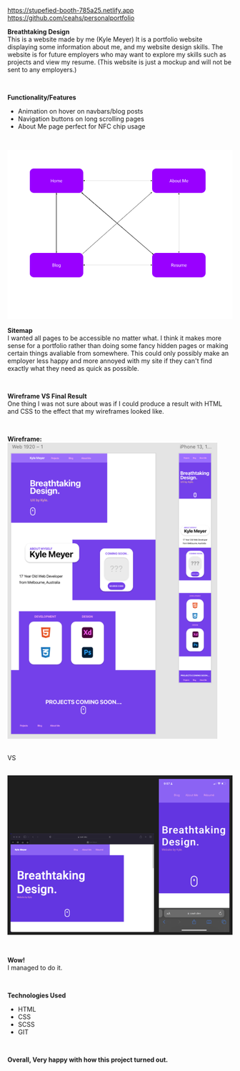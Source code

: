 https://stupefied-booth-785a25.netlify.app
<br>https://github.com/ceahs/personalportfolio

**Breathtaking Design**
<br>This is a website made by me (Kyle Meyer) It is a portfolio website displaying some information about me, and my website design skills. The website is for future employers who may want to explore my skills such as projects and view my resume. (This website is just a mockup and will not be sent to any employers.)

<br>

**Functionality/Features**
* Animation on hover on navbars/blog posts
* Navigation buttons on long scrolling pages
* About Me page perfect for NFC chip usage

<br>

![Sitemap](/docs/unt.png)

**Sitemap**
<br>I wanted all pages to be accessible no matter what. I think it makes more sense for a portfolio rather than doing some fancy hidden pages or making certain things avaliable from somewhere. This could only possibly make an employer less happy and more annoyed with my site if they can't find exactly what they need as quick as possible.

<br>

**Wireframe VS Final Result**
<br>One thing I was not sure about was if I could produce a result with HTML and CSS to the effect that my wireframes looked like.

<br>

**Wireframe:**
<br> ![Wireframe](docs/Wireframe.png)

<br> VS

<br> ![Final](docs/Final.png)

<br>

**Wow!**
<br> I managed to do it.

<br>

**Technologies Used**
* HTML
* CSS
* SCSS
* GIT

<br>

**Overall, Very happy with how this project turned out.**
